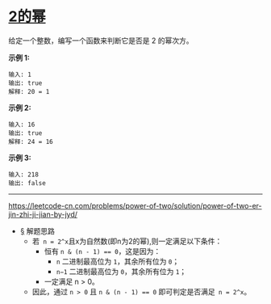 # [2的幂](https://leetcode-cn.com/problems/power-of-two/)

给定一个整数，编写一个函数来判断它是否是 2 的幂次方。

 **示例 1:** 

```
输入: 1
输出: true
解释: 20 = 1
```

 **示例 2:** 

```
输入: 16
输出: true
解释: 24 = 16
```

 **示例 3:** 

```
输入: 218
输出: false
```

---

 https://leetcode-cn.com/problems/power-of-two/solution/power-of-two-er-jin-zhi-ji-jian-by-jyd/ 

* [ §](https://leetcode-cn.com/problems/power-of-two/solution/power-of-two-er-jin-zhi-ji-jian-by-jyd/#解题思路：) 解题思路
  * 若` n = 2^x`且x为自然数(即n为2的幂),则一定满足以下条件：
    * 恒有 `n & (n - 1) == 0`，这是因为：
      * `n` 二进制最高位为 `1`，其余所有位为 `0`；
      * `n−1` 二进制最高位为 `0`，其余所有位为 `1`；
    * 一定满足 n > 0。
  *    因此，通过 `n > 0` 且 `n & (n - 1) == 0` 即可判定是否满足` n = 2^x`。 